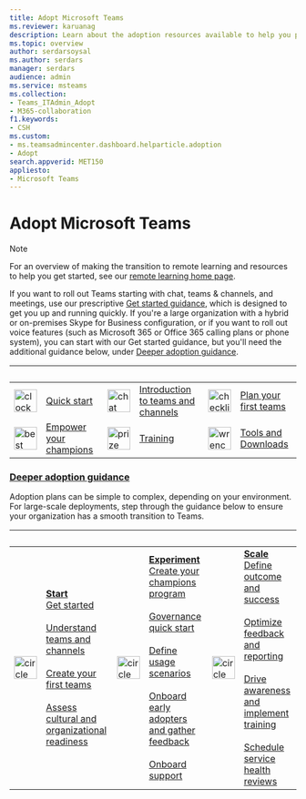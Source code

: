 ```yaml
---
title: Adopt Microsoft Teams
ms.reviewer: karuanag
description: Learn about the adoption resources available to help you plan and deploy Microsoft Teams in your organization.
ms.topic: overview
author: serdarsoysal
ms.author: serdars
manager: serdars
audience: admin 
ms.service: msteams
ms.collection: 
- Teams_ITAdmin_Adopt
- M365-collaboration
f1.keywords:
- CSH
ms.custom:
- ms.teamsadmincenter.dashboard.helparticle.adoption
- Adopt
search.appverid: MET150
appliesto: 
- Microsoft Teams
---
```

# Adopt Microsoft Teams

> [!NOTE]
> For an overview of making the transition to remote learning and resources to help you get started, see our [remote learning home page](/education/remote-learning).

If you want to roll out Teams starting with chat, teams & channels, and meetings, use our prescriptive [Get started guidance](get-started-with-teams-quick-start.md), which is designed to get you up and running quickly. If you're a large organization with a hybrid or on-premises Skype for Business configuration, or if you want to roll out voice features (such as Microsoft 365 or Office 365 calling plans or phone system), you can start with our Get started guidance, but you'll need the additional guidance below, under [Deeper adoption guidance](#deeper-adoption-guidance).

|&nbsp;|&nbsp;|&nbsp;|&nbsp;|&nbsp;|&nbsp;|
| :-------------| :-------------| :-------------| :-------------| :-------------| :-------------|
| <img src="/office/media/icons/clock-teams.svg" alt="clock" width="40 px" height="40 px"> | [Quick start](./teams-adoption-quick-start-checklist.md) | <img src="/office/media/icons/chat.svg" alt="chat bubbles" width="40 px" height="40 px"> | [Introduction to teams and channels](./teams-adoption-understand-teams-and-channels.md) | <img src="/office/media/icons/task-checklist-planning-teams.svg" alt="checklist" width="40 px" height="40 px"> | [Plan your first teams](./teams-adoption-your-first-teams.md) |
| <img src="/office/media/icons/best-practices-teams.svg" alt="best practices" width="40 px" height="40 px"> | [Empower your champions](./teams-adoption-create-champions-program.md) | <img src="/office/media/icons/education-tutorial-teams.svg" alt="prize ribbon" width="40 px" height="40 px"> | [Training](./training-microsoft-teams-landing-page.md) | <img src="/office/media/icons/toolbox.svg" alt="wrench" width="40 px" height="40 px"> | [Tools and Downloads](./adopt-tools-and-downloads.md) |

### [Deeper adoption guidance](#deeper-adoption-guidance)

Adoption plans can be simple to complex, depending on your environment. For large-scale deployments, step through the guidance below to ensure your organization has a smooth transition to Teams.

|&nbsp;|&nbsp;|&nbsp;|&nbsp;|&nbsp;|&nbsp;|
| :-------------| :-------------| :-------------| :-------------| :-------------| :-------------|
| <img src="/office/media/icons/circle-number-1-teams.svg" alt="circle number one" width="40 px" height="40 px"> | **[Start](./teams-adoption-phase1.md)** <br/> [Get started](./teams-adoption-get-started.md) <br/><br/> [Understand teams and channels](./teams-adoption-understand-teams-and-channels.md) <br/><br/> [Create your first teams](./teams-adoption-your-first-teams.md) <br/><br/> [Assess cultural and organizational readiness](./teams-adoption-assess-readiness.md) | <img src="/office/media/icons/circle-number-2-teams.svg" alt="circle number 2" width="40 px" height="40 px"> | **[Experiment](./teams-adoption-phase2-experiment.md)** <br/> [Create your champions program](./teams-adoption-create-champions-program.md) <br/><br/> [Governance quick start](./teams-adoption-governance-quick-start.md)<br/><br/> [Define usage scenarios](./teams-adoption-define-usage-scenarios.md) <br/><br/> [Onboard early adopters and gather feedback](./teams-adoption-onboard-early-adopters.md) <br/><br/> [Onboard support](./teams-adoption-onboard-support.md) | <img src="/office/media/icons/circle-number-3-teams.svg" alt="circle number 3" width="40 px" height="40 px"> | **[Scale](./teams-adoption-phase3-enable.md)** <br/> [Define outcome and success](./teams-adoption-define-outcomes.md) <br/><br/> [Optimize feedback and reporting](./teams-adoption-optimize-feedback-and-reporting.md) <br/><br/> [Drive awareness and implement training](./teams-adoption-drive-awareness.md) <br/><br/> [Schedule service health reviews](./teams-adoption-schedule-service-health-reviews.md) |